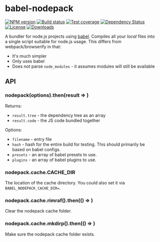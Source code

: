 
# babel-nodepack

[![NPM version][npm-image]][npm-url]
[![Build status][travis-image]][travis-url]
[![Test coverage][codecov-image]][codecov-url]
[![Dependency Status][david-image]][david-url]
[![License][license-image]][license-url]
[![Downloads][downloads-image]][downloads-url]

A bundler for node.js projects using [babel](http://babeljs.io/).
Compiles all your _local_ files into a single script suitable for node.js usage.
This differs from webpack/browserify in that:

- It's much simpler
- Only uses babel
- Does not parse `node_modules` - it assumes modules will still be available

## API

### nodepack(options).then(result => )

Returns:

- `result.tree` - the dependency tree as an array
- `result.code` - the JS code bundled together

Options:

- `filename` - entry file
- `hash` - hash for the entire build for testing.
  This should primarily be based on babel configs.
- `presets` - an array of babel presets to use.
- `plugins` - an array of babel plugins to use.

### nodepack.cache.CACHE_DIR

The location of the cache directory.
You could also set it via `BABEL_NODEPACK_CACHE_DIR=`.

### nodepack.cache.rimraf().then(() => )

Clear the nodepack cache folder.

### nodepack.cache.mkdirp().then(() => )

Make sure the nodepack cache folder exists.

[npm-image]: https://img.shields.io/npm/v/babel-nodepack.svg?style=flat-square
[npm-url]: https://npmjs.org/package/babel-nodepack
[travis-image]: https://img.shields.io/travis/jonathanong/babel-nodepack.svg?style=flat-square
[travis-url]: https://travis-ci.org/jonathanong/babel-nodepack
[codecov-image]: https://img.shields.io/codecov/c/github/jonathanong/babel-nodepack/master.svg?style=flat-square
[codecov-url]: https://codecov.io/github/jonathanong/babel-nodepack
[david-image]: http://img.shields.io/david/jonathanong/babel-nodepack.svg?style=flat-square
[david-url]: https://david-dm.org/jonathanong/babel-nodepack
[license-image]: http://img.shields.io/npm/l/babel-nodepack.svg?style=flat-square
[license-url]: LICENSE
[downloads-image]: http://img.shields.io/npm/dm/babel-nodepack.svg?style=flat-square
[downloads-url]: https://npmjs.org/package/babel-nodepack
